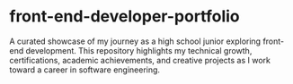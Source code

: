 # front-end-developer-portfolio
A curated showcase of my journey as a high school junior exploring front-end development. This repository highlights my technical growth, certifications, academic achievements, and creative projects as I work toward a career in software engineering.

